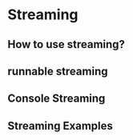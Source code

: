 # Streaming

## How to use streaming?

## runnable streaming

## Console Streaming

## Streaming Examples